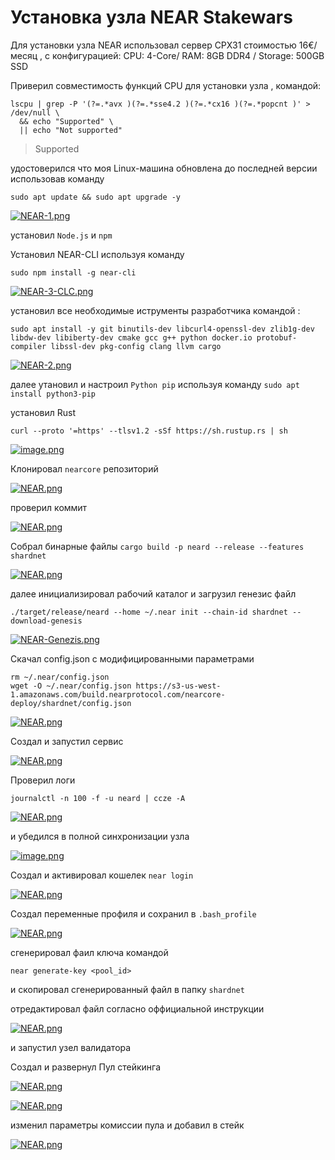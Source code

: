 # Установка узла NEAR Stakewars

Для установки узла NEAR использовал сервер CPX31 стоимостью 16€/месяц , с конфигурацией: CPU: 4-Core/ RAM: 8GB DDR4 / Storage: 500GB SSD

Приверил совместимость функций CPU для установки узла , командой:

```
lscpu | grep -P '(?=.*avx )(?=.*sse4.2 )(?=.*cx16 )(?=.*popcnt )' > /dev/null \
  && echo "Supported" \
  || echo "Not supported"
```
> Supported

удостоверился что моя Linux-машина обновлена до последней версии использовав команду 
```
sudo apt update && sudo apt upgrade -y
```

[![NEAR-1.png](https://i.postimg.cc/NGZNVv9B/NEAR-1.png)](https://postimg.cc/CdHHBtsQ)

установил  ```Node.js``` и ```npm```

Установил NEAR-CLI используя команду 
```
sudo npm install -g near-cli
```

[![NEAR-3-CLC.png](https://i.postimg.cc/5NZF1WD3/NEAR-3-CLC.png)](https://postimg.cc/fJfbjpzt)

установил все необходимые иструменты разработчика командой : 

```
sudo apt install -y git binutils-dev libcurl4-openssl-dev zlib1g-dev libdw-dev libiberty-dev cmake gcc g++ python docker.io protobuf-compiler libssl-dev pkg-config clang llvm cargo
```

[![NEAR-2.png](https://i.postimg.cc/rz24MJxF/NEAR-2.png)](https://postimg.cc/RJGhTwgj)


далее утановил и настроил ```Python pip``` используя команду ```sudo apt install python3-pip```

установил Rust 
```
curl --proto '=https' --tlsv1.2 -sSf https://sh.rustup.rs | sh 
```

[![image.png](https://i.postimg.cc/Sxxv716F/image.png)](https://postimg.cc/xcB59Rpt)


Клонировал ```nearcore``` репозиторий 

[![NEAR.png](https://i.postimg.cc/ydP47RnH/NEAR.png)](https://postimg.cc/JDGdqG96)

проверил коммит

[![NEAR.png](https://i.postimg.cc/9FfR5t1c/NEAR.png)](https://postimg.cc/rzvF54vH)

Собрал бинарные файлы ```cargo build -p neard --release --features shardnet```

[![NEAR.png](https://i.postimg.cc/RF53tkcR/NEAR.png)](https://postimg.cc/HJzsDPvc)

далее инициализировал рабочий каталог и загрузил генезис файл
```
./target/release/neard --home ~/.near init --chain-id shardnet --download-genesis
```

[![NEAR-Genezis.png](https://i.postimg.cc/g0Sfxp8w/NEAR-Genezis.png)](https://postimg.cc/xkmsZWsY)

Скачал config.json с модифицированными параметрами 

```
rm ~/.near/config.json
wget -O ~/.near/config.json https://s3-us-west-1.amazonaws.com/build.nearprotocol.com/nearcore-deploy/shardnet/config.json
```


[![NEAR.png](https://i.postimg.cc/MpW6RWMt/NEAR.png)](https://postimg.cc/pp6MMMBn)


Создал и запустил сервис

[![NEAR.png](https://i.postimg.cc/T36w9z1N/NEAR.png)](https://postimg.cc/56sb9kw8)


Проверил логи 
```
journalctl -n 100 -f -u neard | ccze -A
```

[![NEAR.png](https://i.postimg.cc/6pK9xCdM/NEAR.png)](https://postimg.cc/3dLMg4fG)


и убедился в полной синхронизации узла

[![image.png](https://i.postimg.cc/90dswtX0/image.png)](https://postimg.cc/XBvsT5C6)









Создал и активировал кошелек ```near login```


[![NEAR.png](https://i.postimg.cc/cC4nh6mm/NEAR.png)](https://postimg.cc/VrpvLf2r)

Создал переменные профиля и сохранил в ```.bash_profile```

[![NEAR.png](https://i.postimg.cc/t4zcpKhw/NEAR.png)](https://postimg.cc/G4HKjSgx)


сгенерировал фаил ключа командой 
```
near generate-key <pool_id>
``` 
и скопировал сгенерированный файл в папку ```shardnet```
 
отредактировал файл согласно оффициальной инструкции 

[![NEAR.png](https://i.postimg.cc/wBphVCpw/NEAR.png)](https://postimg.cc/qN1hBZgK)



и запустил узел валидатора

Создал и развернул Пул стейкинга 
 
 [![NEAR.png](https://i.postimg.cc/50ydZ7vL/NEAR.png)](https://postimg.cc/McCFBY9p)
 
 
 
 [![NEAR.png](https://i.postimg.cc/bN7nr4wY/NEAR.png)](https://postimg.cc/XpgqDH5t)
 
 
 
 
 изменил параметры комиссии пула и добавил в стейк 
 
 [![NEAR.png](https://i.postimg.cc/hjqvq7cK/NEAR.png)](https://postimg.cc/8FtNRc7Y)







